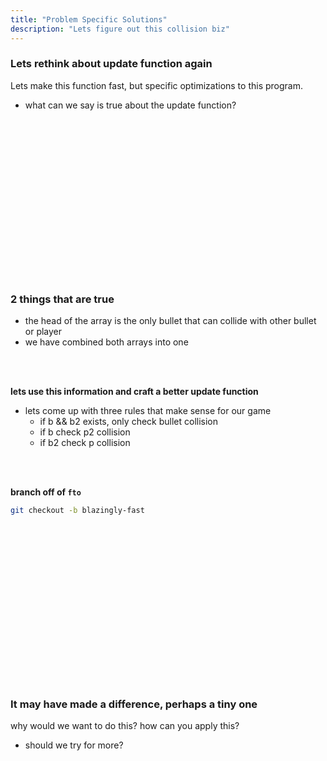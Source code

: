 ```yaml
---
title: "Problem Specific Solutions"
description: "Lets figure out this collision biz"
---
```


### Lets rethink about update function again
Lets make this function fast, but specific optimizations to this program.
* what can we say is true about the update function?

<br/>
<br/>
<br/>
<br/>
<br/>
<br/>
<br/>
<br/>
<br/>
<br/>
<br/>
<br/>
<br/>
<br/>
<br/>

### 2 things that are true
* the head of the array is the only bullet that can collide with other bullet or player
* we have combined both arrays into one

<br/>
<br/>

**lets use this information and craft a better update function**
* lets come up with three rules that make sense for our game
  - if b && b2 exists, only check bullet collision
  - if b check p2 collision
  - if b2 check p collision

<br/>
<br/>

**branch off of `fto`**

```bash
git checkout -b blazingly-fast
```

<br/>
<br/>
<br/>
<br/>
<br/>
<br/>
<br/>
<br/>
<br/>
<br/>
<br/>
<br/>
<br/>
<br/>
<br/>

### It may have made a difference, perhaps a tiny one
why would we want to do this?  how can you apply this?

* should we try for more?

<br/>
<br/>
<br/>
<br/>
<br/>
<br/>
<br/>
<br/>
<br/>
<br/>
<br/>
<br/>
<br/>
<br/>
<br/>

